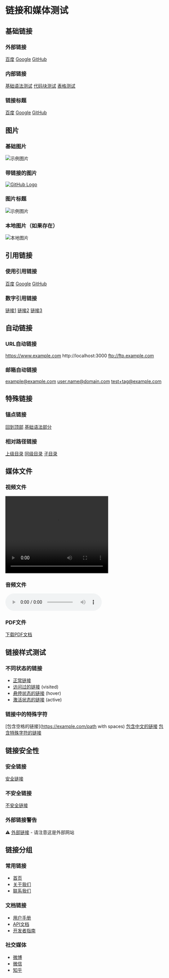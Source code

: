 # 链接和媒体测试

## 基础链接

### 外部链接

[百度](https://www.baidu.com)
[Google](https://www.google.com)
[GitHub](https://github.com)

### 内部链接

[基础语法测试](./01-basic-syntax.md)
[代码块测试](./02-code-blocks.md)
[表格测试](./03-tables.md)

### 链接标题

[百度](https://www.baidu.com "百度一下，你就知道")
[Google](https://www.google.com "全球最大的搜索引擎")
[GitHub](https://github.com "代码托管平台")

## 图片

### 基础图片

![示例图片](https://via.placeholder.com/300x200/007bff/ffffff?text=示例图片)

### 带链接的图片

[![GitHub Logo](https://github.githubassets.com/images/modules/logos_page/GitHub-Mark.png)](https://github.com)

### 图片标题

![示例图片](https://via.placeholder.com/400x300/28a745/ffffff?text=带标题的图片 "这是一个示例图片")

### 本地图片（如果存在）

![本地图片](./images/local-image.jpg "本地图片")

## 引用链接

### 使用引用链接

[百度][baidu]
[Google][google]
[GitHub][github]

[baidu]: https://www.baidu.com "百度一下，你就知道"
[google]: https://www.google.com "全球最大的搜索引擎"
[github]: https://github.com "代码托管平台"

### 数字引用链接

[链接1][1]
[链接2][2]
[链接3][3]

[1]: https://example1.com
[2]: https://example2.com
[3]: https://example3.com

## 自动链接

### URL自动链接

https://www.example.com
http://localhost:3000
ftp://ftp.example.com

### 邮箱自动链接

example@example.com
user.name@domain.com
test+tag@example.com

## 特殊链接

### 锚点链接

[回到顶部](#链接和媒体测试)
[基础语法部分](./01-basic-syntax.md#基础语法)

### 相对路径链接

[上级目录](../README.md)
[同级目录](./other-file.md)
[子目录](./subfolder/file.md)

## 媒体文件

### 视频文件

<video width="320" height="240" controls>
  <source src="movie.mp4" type="video/mp4">
  <source src="movie.ogg" type="video/ogg">
  您的浏览器不支持视频标签。
</video>

### 音频文件

<audio controls>
  <source src="audio.mp3" type="audio/mpeg">
  <source src="audio.ogg" type="audio/ogg">
  您的浏览器不支持音频标签。
</audio>

### PDF文件

[下载PDF文档](./document.pdf)

## 链接样式测试

### 不同状态的链接

- [正常链接](https://example.com)
- [访问过的链接](https://example.com) (visited)
- [悬停状态的链接](https://example.com) (hover)
- [激活状态的链接](https://example.com) (active)

### 链接中的特殊字符

[包含空格的链接](https://example.com/path with spaces)
[包含中文的链接](https://example.com/中文路径)
[包含特殊字符的链接](https://example.com/path%20with%20%26%20chars)

## 链接安全性

### 安全链接

[安全链接](https://example.com)

### 不安全链接

[不安全链接](http://example.com)

### 外部链接警告

⚠️ [外部链接](https://external-site.com) - 请注意这是外部网站

## 链接分组

### 常用链接

- [首页](https://example.com)
- [关于我们](https://example.com/about)
- [联系我们](https://example.com/contact)

### 文档链接

- [用户手册](https://docs.example.com/user-guide)
- [API文档](https://docs.example.com/api)
- [开发者指南](https://docs.example.com/dev-guide)

### 社交媒体

- [微博](https://weibo.com/example)
- [微信](https://wechat.com/example)
- [知乎](https://zhihu.com/example)
